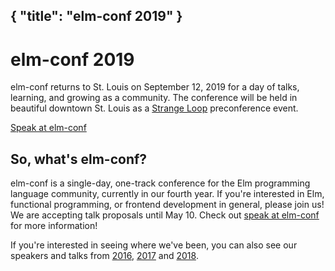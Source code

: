 { "title": "elm-conf 2019" }
---

# elm-conf 2019

elm-conf returns to St. Louis on September 12, 2019 for a day of talks, learning, and growing as a community. The conference will be held in beautiful downtown St. Louis as a [Strange Loop](https://thestrangeloop.com) preconference event.

<a class="button" href="/speak-at-elm-conf">Speak at elm-conf</a>

## So, what's elm-conf?

elm-conf is a single-day, one-track conference for the Elm programming language community, currently in our fourth year.
If you're interested in Elm, functional programming, or frontend development in general, please join us!
We are accepting talk proposals until May 10.
Check out [speak at elm-conf](/speak-at-elm-conf) for more information!

If you're interested in seeing where we've been, you can also see our speakers and talks from [2016](https://2016.elm-conf.us), [2017](https://2017.elm-conf.us) and [2018](https://2018.elm-conf.us).
